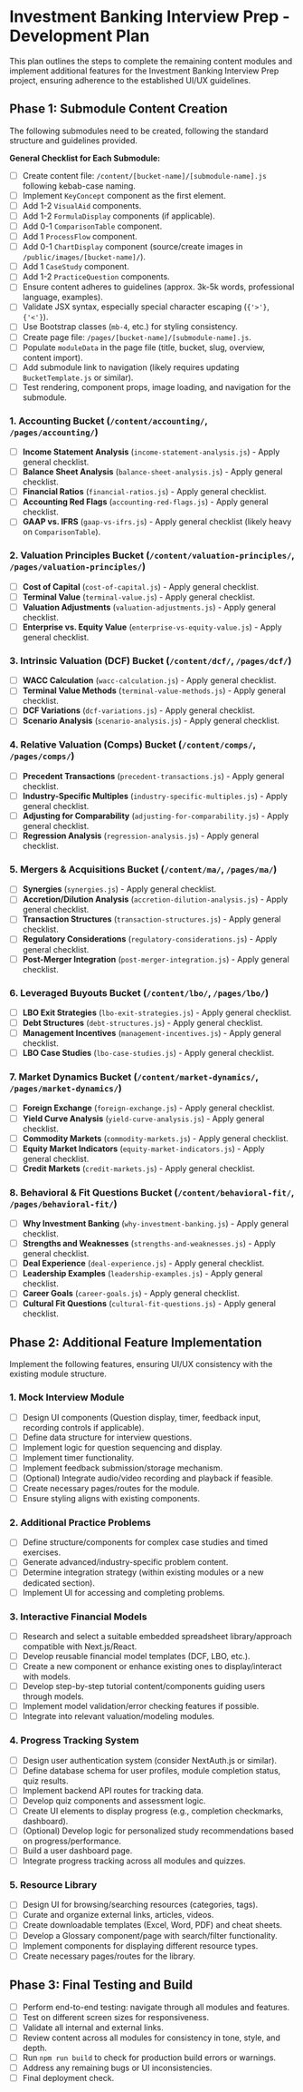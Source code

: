 # Investment Banking Interview Prep - Development Plan

This plan outlines the steps to complete the remaining content modules and implement additional features for the Investment Banking Interview Prep project, ensuring adherence to the established UI/UX guidelines.

## Phase 1: Submodule Content Creation

The following submodules need to be created, following the standard structure and guidelines provided.

**General Checklist for Each Submodule:**
- [ ] Create content file: `/content/[bucket-name]/[submodule-name].js` following kebab-case naming.
- [ ] Implement `KeyConcept` component as the first element.
- [ ] Add 1-2 `VisualAid` components.
- [ ] Add 1-2 `FormulaDisplay` components (if applicable).
- [ ] Add 0-1 `ComparisonTable` component.
- [ ] Add 1 `ProcessFlow` component.
- [ ] Add 0-1 `ChartDisplay` component (source/create images in `/public/images/[bucket-name]/`).
- [ ] Add 1 `CaseStudy` component.
- [ ] Add 1-2 `PracticeQuestion` components.
- [ ] Ensure content adheres to guidelines (approx. 3k-5k words, professional language, examples).
- [ ] Validate JSX syntax, especially special character escaping (`{'>'}`, `{'<'}`).
- [ ] Use Bootstrap classes (`mb-4`, etc.) for styling consistency.
- [ ] Create page file: `/pages/[bucket-name]/[submodule-name].js`.
- [ ] Populate `moduleData` in the page file (title, bucket, slug, overview, content import).
- [ ] Add submodule link to navigation (likely requires updating `BucketTemplate.js` or similar).
- [ ] Test rendering, component props, image loading, and navigation for the submodule.

### 1. Accounting Bucket (`/content/accounting/`, `/pages/accounting/`)
- [ ] **Income Statement Analysis** (`income-statement-analysis.js`) - Apply general checklist.
- [ ] **Balance Sheet Analysis** (`balance-sheet-analysis.js`) - Apply general checklist.
- [ ] **Financial Ratios** (`financial-ratios.js`) - Apply general checklist.
- [ ] **Accounting Red Flags** (`accounting-red-flags.js`) - Apply general checklist.
- [ ] **GAAP vs. IFRS** (`gaap-vs-ifrs.js`) - Apply general checklist (likely heavy on `ComparisonTable`).

### 2. Valuation Principles Bucket (`/content/valuation-principles/`, `/pages/valuation-principles/`)
- [ ] **Cost of Capital** (`cost-of-capital.js`) - Apply general checklist.
- [ ] **Terminal Value** (`terminal-value.js`) - Apply general checklist.
- [ ] **Valuation Adjustments** (`valuation-adjustments.js`) - Apply general checklist.
- [ ] **Enterprise vs. Equity Value** (`enterprise-vs-equity-value.js`) - Apply general checklist.

### 3. Intrinsic Valuation (DCF) Bucket (`/content/dcf/`, `/pages/dcf/`)
- [ ] **WACC Calculation** (`wacc-calculation.js`) - Apply general checklist.
- [ ] **Terminal Value Methods** (`terminal-value-methods.js`) - Apply general checklist.
- [ ] **DCF Variations** (`dcf-variations.js`) - Apply general checklist.
- [ ] **Scenario Analysis** (`scenario-analysis.js`) - Apply general checklist.

### 4. Relative Valuation (Comps) Bucket (`/content/comps/`, `/pages/comps/`)
- [ ] **Precedent Transactions** (`precedent-transactions.js`) - Apply general checklist.
- [ ] **Industry-Specific Multiples** (`industry-specific-multiples.js`) - Apply general checklist.
- [ ] **Adjusting for Comparability** (`adjusting-for-comparability.js`) - Apply general checklist.
- [ ] **Regression Analysis** (`regression-analysis.js`) - Apply general checklist.

### 5. Mergers & Acquisitions Bucket (`/content/ma/`, `/pages/ma/`)
- [ ] **Synergies** (`synergies.js`) - Apply general checklist.
- [ ] **Accretion/Dilution Analysis** (`accretion-dilution-analysis.js`) - Apply general checklist.
- [ ] **Transaction Structures** (`transaction-structures.js`) - Apply general checklist.
- [ ] **Regulatory Considerations** (`regulatory-considerations.js`) - Apply general checklist.
- [ ] **Post-Merger Integration** (`post-merger-integration.js`) - Apply general checklist.

### 6. Leveraged Buyouts Bucket (`/content/lbo/`, `/pages/lbo/`)
- [ ] **LBO Exit Strategies** (`lbo-exit-strategies.js`) - Apply general checklist.
- [ ] **Debt Structures** (`debt-structures.js`) - Apply general checklist.
- [ ] **Management Incentives** (`management-incentives.js`) - Apply general checklist.
- [ ] **LBO Case Studies** (`lbo-case-studies.js`) - Apply general checklist.

### 7. Market Dynamics Bucket (`/content/market-dynamics/`, `/pages/market-dynamics/`)
- [ ] **Foreign Exchange** (`foreign-exchange.js`) - Apply general checklist.
- [ ] **Yield Curve Analysis** (`yield-curve-analysis.js`) - Apply general checklist.
- [ ] **Commodity Markets** (`commodity-markets.js`) - Apply general checklist.
- [ ] **Equity Market Indicators** (`equity-market-indicators.js`) - Apply general checklist.
- [ ] **Credit Markets** (`credit-markets.js`) - Apply general checklist.

### 8. Behavioral & Fit Questions Bucket (`/content/behavioral-fit/`, `/pages/behavioral-fit/`)
- [ ] **Why Investment Banking** (`why-investment-banking.js`) - Apply general checklist.
- [ ] **Strengths and Weaknesses** (`strengths-and-weaknesses.js`) - Apply general checklist.
- [ ] **Deal Experience** (`deal-experience.js`) - Apply general checklist.
- [ ] **Leadership Examples** (`leadership-examples.js`) - Apply general checklist.
- [ ] **Career Goals** (`career-goals.js`) - Apply general checklist.
- [ ] **Cultural Fit Questions** (`cultural-fit-questions.js`) - Apply general checklist.

## Phase 2: Additional Feature Implementation

Implement the following features, ensuring UI/UX consistency with the existing module structure.

### 1. Mock Interview Module
- [ ] Design UI components (Question display, timer, feedback input, recording controls if applicable).
- [ ] Define data structure for interview questions.
- [ ] Implement logic for question sequencing and display.
- [ ] Implement timer functionality.
- [ ] Implement feedback submission/storage mechanism.
- [ ] (Optional) Integrate audio/video recording and playback if feasible.
- [ ] Create necessary pages/routes for the module.
- [ ] Ensure styling aligns with existing components.

### 2. Additional Practice Problems
- [ ] Define structure/components for complex case studies and timed exercises.
- [ ] Generate advanced/industry-specific problem content.
- [ ] Determine integration strategy (within existing modules or a new dedicated section).
- [ ] Implement UI for accessing and completing problems.

### 3. Interactive Financial Models
- [ ] Research and select a suitable embedded spreadsheet library/approach compatible with Next.js/React.
- [ ] Develop reusable financial model templates (DCF, LBO, etc.).
- [ ] Create a new component or enhance existing ones to display/interact with models.
- [ ] Develop step-by-step tutorial content/components guiding users through models.
- [ ] Implement model validation/error checking features if possible.
- [ ] Integrate into relevant valuation/modeling modules.

### 4. Progress Tracking System
- [ ] Design user authentication system (consider NextAuth.js or similar).
- [ ] Define database schema for user profiles, module completion status, quiz results.
- [ ] Implement backend API routes for tracking data.
- [ ] Develop quiz components and assessment logic.
- [ ] Create UI elements to display progress (e.g., completion checkmarks, dashboard).
- [ ] (Optional) Develop logic for personalized study recommendations based on progress/performance.
- [ ] Build a user dashboard page.
- [ ] Integrate progress tracking across all modules and quizzes.

### 5. Resource Library
- [ ] Design UI for browsing/searching resources (categories, tags).
- [ ] Curate and organize external links, articles, videos.
- [ ] Create downloadable templates (Excel, Word, PDF) and cheat sheets.
- [ ] Develop a Glossary component/page with search/filter functionality.
- [ ] Implement components for displaying different resource types.
- [ ] Create necessary pages/routes for the library.

## Phase 3: Final Testing and Build

- [ ] Perform end-to-end testing: navigate through all modules and features.
- [ ] Test on different screen sizes for responsiveness.
- [ ] Validate all internal and external links.
- [ ] Review content across all modules for consistency in tone, style, and depth.
- [ ] Run `npm run build` to check for production build errors or warnings.
- [ ] Address any remaining bugs or UI inconsistencies.
- [ ] Final deployment check.
